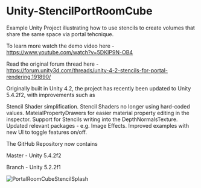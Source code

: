 # Unity-StencilPortRoomCube
Example Unity Project illustrating how to use stencils to create volumes that share the same space via portal tehcnique.

To learn more watch the demo video here - https://www.youtube.com/watch?v=5DKIP9N-OB4

Read the original forum thread here - https://forum.unity3d.com/threads/unity-4-2-stencils-for-portal-rendering.191890/

Originally built in Unity 4.2, the project has recently been updated to Unity 5.4.2f2, with improvements such as

  Stencil Shader simplification.
  Stencil Shaders no longer using hard-coded values.
  MateialPropertyDrawers for easier material property editing in the inspector.
  Support for Stencils writing into the DepthNormalsTexture.
  Updated relevant packages - e.g. Image Effects.
  Improved examples with new UI to toggle features on/off.
  
The GitHub Repository now contains

Master - Unity 5.4.2f2

Branch - Unity 5.2.2f1

![PortalRoomCubeStencilSplash](https://raw.githubusercontent.com/noisecrime/Unity-StencilPortRoomCube/master/readmesplash.jpg)